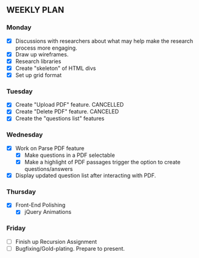 ## WEEKLY PLAN


### Monday

-[X] Discussions with researchers about what may help make the research process more engaging. 
-[X] Draw up wireframes.
-[X] Research libraries
-[X] Create "skeleton" of HTML divs
-[X] Set up grid format

### Tuesday

-[X] Create "Upload PDF" feature. CANCELLED
-[X] Create "Delete PDF" feature. CANCELED
-[X] Create  the "questions list" features

### Wednesday

-[X] Work on Parse PDF feature
	-[X] Make questions in a PDF selectable 
	-[X] Make a highlight of PDF passages trigger the option to create questions/answers

-[X] Display updated question list after interacting with PDF.

### Thursday

-[X] Front-End Polishing
	-[X] jQuery Animations

### Friday

-[ ] Finish up Recursion Assignment
-[ ] Bugfixing/Gold-plating. Prepare to present.